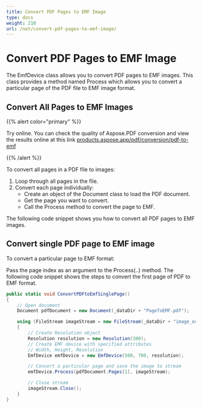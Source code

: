 ```yaml
---
title: Convert PDF Pages to EMF Image
type: docs
weight: 210
url: /net/convert-pdf-pages-to-emf-image/
---
```

# Convert PDF Pages to EMF Image
The EmfDevice class allows you to convert PDF pages to EMF images. This class provides a method named Process which allows you to convert a particular page of the PDF file to EMF image format.

## Convert All Pages to EMF Images

{{% alert color="primary" %}} 

Try online. You can check the quality of Aspose.PDF conversion and view the results online at this link [products.aspose.app/pdf/conversion/pdf-to-emf](https://products.aspose.app/pdf/conversion/pdf-to-emf)

{{% /alert %}}

To convert all pages in a PDF file to images:

1. Loop through all pages in the file.
1. Convert each page individually:
    - Create an object of the Document class to load the PDF document.
    - Get the page you want to convert.
    - Call the Process method to convert the page to EMF.

The following code snippet shows you how to convert all PDF pages to EMF images.

## Convert single PDF page to EMF image
To convert a particular page to EMF format:

Pass the page index as an argument to the Process(..) method.
The following code snippet shows the steps to convert the first page of PDF to EMF format.

```csharp
public static void ConvertPDFtoEmfSinglePage()
{
    // Open document
    Document pdfDocument = new Document(_dataDir + "PageToEMF.pdf");

    using (FileStream imageStream = new FileStream(_dataDir + "image_out.emf", FileMode.Create))
    {
        // Create Resolution object
        Resolution resolution = new Resolution(300);
        // Create EMF device with specified attributes
        // Width, Height, Resolution
        EmfDevice emfDevice = new EmfDevice(500, 700, resolution);

        // Convert a particular page and save the image to stream
        emfDevice.Process(pdfDocument.Pages[1], imageStream);

        // Close stream
        imageStream.Close();
    }
}
```